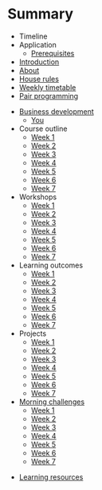 # Summary

* Timeline
* Application
  * [Prerequisites](application/prerequisites.md)
* [Introduction](README.md)
* [About](about/README.md)
   <!-- * [Company](about/company.md)
   * [Mentors](about/mentors.md)
   * [Survival](about/money.md)
   * [Calendar](about/schedule.md)
   * [Facilities](about/facilities.md) -->
* [House rules](rules/house-rules.md)
* [Weekly timetable](rules/classroom-schedule.md)
* [Pair programming](rules/pair-programming.md)
<!-- * [Giving back](giving/README.md) -->
* [Business development](business/README.md)
  * [You](business/you.md)
* Course outline
  * [Week 1](timetable/week1.md)
  * [Week 2](timetable/week2.md)
  * [Week 3](timetable/week3.md)
  * [Week 4](timetable/week4.md)
  * [Week 5](timetable/week5.md)
  * [Week 6](timetable/week6.md)
  * [Week 7](timetable/week7.md)  
* Workshops
  * [Week 1](workshops/week1.md)
  * [Week 2](workshops/week2.md)
  * [Week 3](workshops/week3.md)
  * [Week 4](workshops/week4.md)
  * [Week 5](workshops/week5.md)
  * [Week 6](workshops/week6.md)
  * [Week 7](workshops/week7.md)    
* Learning outcomes
  * [Week 1](patterns/week1/README.md)   
  * [Week 2](patterns/week2/README.md)   
  * [Week 3](patterns/week3/README.md)   
  * [Week 4](patterns/week4/README.md)   
  * [Week 5](patterns/week5/README.md)   
  * [Week 6](patterns/week6/README.md)   
  * [Week 7](patterns/week7/README.md)   
* Projects
  * [Week 1](projects/week1.md)
  * [Week 2](projects/week2.md)
  * [Week 3](projects/week3.md)
  * [Week 4](projects/week4.md)
  * [Week 5](projects/week5.md)
  * [Week 6](projects/week6.md)
  * [Week 7](projects/week7.md)
* [Morning challenges](challenges/README.md)
  * [Week 1](challenges/week1.md)
  * [Week 2](challenges/week2.md)
  * [Week 3](challenges/week3.md)
  * [Week 4](challenges/week4.md)
  * [Week 5](challenges/week5.md)
  * [Week 6](challenges/week6.md)
  * [Week 7](challenges/week7.md)
<!-- * [Stop, Go, Continue](sgc/README.md)   -->
* [Learning resources](resources.md)  
<!-- * [Course leaders](leaders/README.md)   -->
